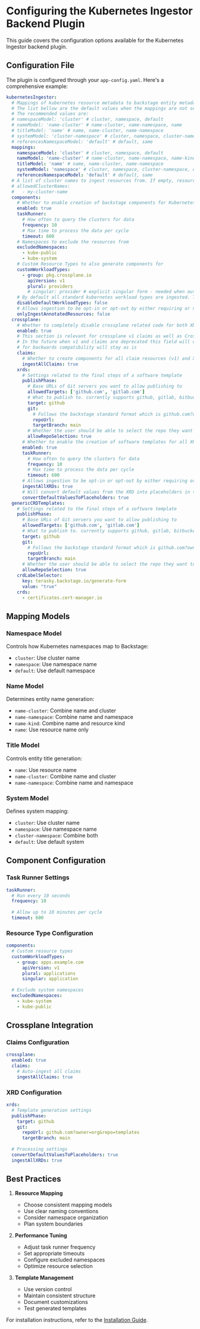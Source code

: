 # Configuring the Kubernetes Ingestor Backend Plugin

This guide covers the configuration options available for the Kubernetes Ingestor backend plugin.

## Configuration File

The plugin is configured through your `app-config.yaml`. Here's a comprehensive example:

```yaml
kubernetesIngestor:
  # Mappings of kubernetes resource metadata to backstage entity metadata
  # The list bellow are the default values when the mappings are not set in the app-config.yaml
  # The recommended values are:
  # namespaceModel: 'cluster' # cluster, namespace, default
  # nameModel: 'name-cluster' # name-cluster, name-namespace, name
  # titleModel: 'name' # name, name-cluster, name-namespace
  # systemModel: 'cluster-namespace' # cluster, namespace, cluster-namespace, default
  # referencesNamespaceModel: 'default' # default, same
  mappings:
    namespaceModel: 'cluster' # cluster, namespace, default
    nameModel: 'name-cluster' # name-cluster, name-namespace, name-kind, name
    titleModel: 'name' # name, name-cluster, name-namespace
    systemModel: 'namespace' # cluster, namespace, cluster-namespace, default
    referencesNamespaceModel: 'default' # default, same
  # A list of cluster names to ingest resources from. If empty, resources from all clusters under kubernetes.clusterLocatorMethods.clusters will be ingested.
  # allowedClusterNames:
  #   - my-cluster-name
  components:
    # Whether to enable creation of backstage components for Kubernetes workloads
    enabled: true
    taskRunner:
      # How often to query the clusters for data
      frequency: 10
      # Max time to process the data per cycle
      timeout: 600
    # Namespaces to exclude the resources from
    excludedNamespaces:
      - kube-public
      - kube-system
    # Custom Resource Types to also generate components for
    customWorkloadTypes:
      - group: pkg.crossplane.io
        apiVersion: v1
        plural: providers
        # singular: provider # explicit singular form - needed when auto-detection fails
    # By default all standard kubernetes workload types are ingested. This allows you to disable this behavior
    disableDefaultWorkloadTypes: false
    # Allows ingestion to be opt-in or opt-out by either requiring or not a dedicated annotation to ingest a resource (terasky.backstage.io/add-to-catalog or terasky.backstage.io/exclude-from-catalog)
    onlyIngestAnnotatedResources: false
  crossplane:
    # Whether to completely disable crossplane related code for both XRDs and Claims. defaults to enabled if not provided for backwards compatibility
    enabled: true
    # This section is relevant for crossplane v1 claims as well as Crossplane v2 XRs.
    # In the future when v1 and claims are deprecated this field will change names but currently 
    # for backwards compatibility will stay as is
    claims:
      # Whether to create components for all claim resources (v1) and XRs (v2) in your cluster
      ingestAllClaims: true
    xrds:
      # Settings related to the final steps of a software template
      publishPhase:
        # Base URLs of Git servers you want to allow publishing to
        allowedTargets: ['github.com', 'gitlab.com']
        # What to publish to. currently supports github, gitlab, bitbucket, bitbucketCloud, and YAML (provides a link to download the file)
        target: github
        git:
          # Follows the backstage standard format which is github.com?owner=<REPO OWNER>&repo=<REPO NAME>
          repoUrl:
          targetBranch: main
        # Whether the user should be able to select the repo they want to push the manifest to or not
        allowRepoSelection: true
      # Whether to enable the creation of software templates for all XRDs
      enabled: true
      taskRunner:
        # How often to query the clusters for data
        frequency: 10
        # Max time to process the data per cycle
        timeout: 600
      # Allows ingestion to be opt-in or opt-out by either requiring or not a dedicated annotation to ingest a xrd (terasky.backstage.io/add-to-catalog or terasky.backstage.io/exclude-from-catalog)
      ingestAllXRDs: true
      # Will convert default values from the XRD into placeholders in the UI instead of always adding them to the generated manifest.
      convertDefaultValuesToPlaceholders: true
  genericCRDTemplates:
    # Settings related to the final steps of a software template
    publishPhase:
      # Base URLs of Git servers you want to allow publishing to
      allowedTargets: ['github.com', 'gitlab.com']
      # What to publish to. currently supports github, gitlab, bitbucket, bitbucketCloud, and YAML (provides a link to download the file)
      target: github
      git:
        # Follows the backstage standard format which is github.com?owner=<REPO OWNER>&repo=<REPO NAME>
        repoUrl:
        targetBranch: main
      # Whether the user should be able to select the repo they want to push the manifest to or not
      allowRepoSelection: true
    crdLabelSelector:
      key: terasky.backstage.io/generate-form
      value: "true"
    crds:
      - certificates.cert-manager.io
```

## Mapping Models

### Namespace Model
Controls how Kubernetes namespaces map to Backstage:  
- `cluster`: Use cluster name  
- `namespace`: Use namespace name  
- `default`: Use default namespace  

### Name Model
Determines entity name generation:  
- `name-cluster`: Combine name and cluster  
- `name-namespace`: Combine name and namespace  
- `name-kind`: Combine name and resource kind  
- `name`: Use resource name only  

### Title Model
Controls entity title generation:  
- `name`: Use resource name  
- `name-cluster`: Combine name and cluster  
- `name-namespace`: Combine name and namespace  

### System Model
Defines system mapping:  
- `cluster`: Use cluster name  
- `namespace`: Use namespace name  
- `cluster-namespace`: Combine both  
- `default`: Use default system  

## Component Configuration

### Task Runner Settings
```yaml
taskRunner:
  # Run every 10 seconds
  frequency: 10
  
  # Allow up to 10 minutes per cycle
  timeout: 600
```

### Resource Type Configuration
```yaml
components:
  # Custom resource types
  customWorkloadTypes:
    - group: apps.example.com
      apiVersion: v1
      plural: applications
      singular: application
  
  # Exclude system namespaces
  excludedNamespaces:
    - kube-system
    - kube-public
```

## Crossplane Integration

### Claims Configuration
```yaml
crossplane:
  enabled: true
  claims:
    # Auto-ingest all claims
    ingestAllClaims: true
```

### XRD Configuration
```yaml
xrds:
  # Template generation settings
  publishPhase:
    target: github
    git:
      repoUrl: github.com?owner=org&repo=templates
      targetBranch: main
  
  # Processing settings
  convertDefaultValuesToPlaceholders: true
  ingestAllXRDs: true
```

## Best Practices

1. **Resource Mapping**
    - Choose consistent mapping models
    - Use clear naming conventions
    - Consider namespace organization
    - Plan system boundaries

2. **Performance Tuning**
    - Adjust task runner frequency
    - Set appropriate timeouts
    - Configure excluded namespaces
    - Optimize resource selection

3. **Template Management**
    - Use version control
    - Maintain consistent structure
    - Document customizations
    - Test generated templates

For installation instructions, refer to the [Installation Guide](./install.md).

